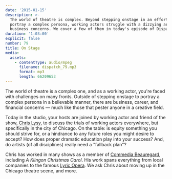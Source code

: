 ```yaml
---
date: '2015-01-15'
description: >-
  The world of theatre is complex. Beyond stepping onstage in an effort to
  portray a complex persona, working actors struggle with a dizzying array of
  business concerns. We cover a few of them in today's episode of Dispatch.
duration: '1:03:00'
explicit: false
number: 79
title: On Stage
media:
  assets:
    - contentType: audio/mpeg
      filename: dispatch_79.mp3
      format: mp3
      length: 66209653
---
```

The world of theatre is a complex one, and as a working actor, you're faced with challenges on many fronts. Outside of stepping onstage to portray a complex persona in a believable manner, there are business, career, and financial concerns &mdash; much like those that pester anyone in a creative field.

Today in the studio, your hosts are joined by working actor and friend of the show, [Chris Lysy](http://chrislysy.com), to discuss the trials of working actors everywhere, but specifically in the city of Chicago. On the table: is equity something you should strive for, or a hindrance to any future roles you might desire to accept? How does proper dramatic education play into your success? And, do artists (of all disciplines) really need a "fallback plan"?

Chris has worked in many shows as a member of [Commedia Beauregard](http://cbtheatre.org), including *A Klingon Christmas Carol*. His work spans everything from local companies to the famous [Lyric Opera](http://www.lyricopera.org). We ask Chris about moving up in the Chicago theatre scene, and more.
